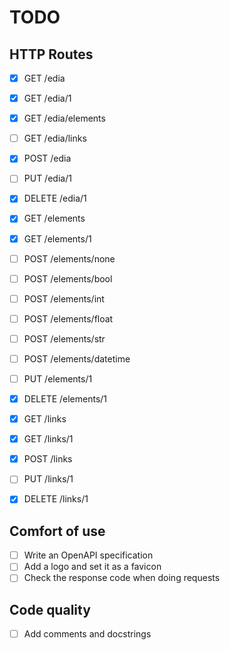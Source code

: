 # TODO

## HTTP Routes

- [x] GET /edia
- [x] GET /edia/1
- [x] GET /edia/elements
- [ ] GET /edia/links
- [x] POST /edia
- [ ] PUT /edia/1
- [x] DELETE /edia/1

- [x] GET /elements
- [x] GET /elements/1
- [ ] POST /elements/none
- [ ] POST /elements/bool
- [ ] POST /elements/int
- [ ] POST /elements/float
- [ ] POST /elements/str
- [ ] POST /elements/datetime
- [ ] PUT /elements/1
- [x] DELETE /elements/1

- [x] GET /links
- [x] GET /links/1
- [X] POST /links
- [ ] PUT /links/1
- [x] DELETE /links/1

## Comfort of use

- [ ] Write an OpenAPI specification
- [ ] Add a logo and set it as a favicon
- [ ] Check the response code when doing requests

## Code quality

- [ ] Add comments and docstrings

